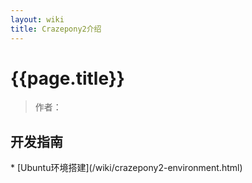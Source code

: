 ```yaml
---
layout: wiki
title: Crazepony2介绍
---
```


# {{page.title}}

> 作者： 

<h2 id="rd">开发指南</h2>
* [Ubuntu环境搭建](/wiki/crazepony2-environment.html)